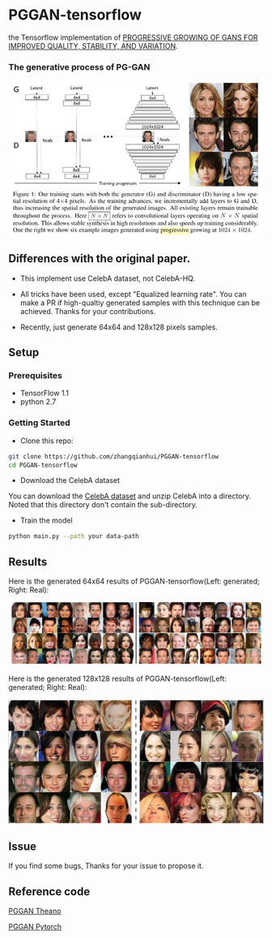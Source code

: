 # PGGAN-tensorflow
the Tensorflow implementation of [PROGRESSIVE GROWING OF GANS FOR IMPROVED QUALITY, STABILITY, AND VARIATION](https://arxiv.org/abs/1710.10196).

### The generative process of PG-GAN

<p align="center">
  <img src="/images/figure.png">
</p>

## Differences with the original paper.

- This implement use CelebA dataset, not CelebA-HQ.

- All tricks have been used, except "Equalized learning rate". You can make a PR if high-qualtiy generated samples with this technique can be achieved. Thanks for your contributions.

- Recently, just generate 64x64 and 128x128 pixels samples.

## Setup

### Prerequisites

- TensorFlow 1.1
- python 2.7

### Getting Started
- Clone this repo:
```bash
git clone https://github.com/zhangqianhui/PGGAN-tensorflow
cd PGGAN-tensorflow
```
- Download the CelebA dataset

You can download the [CelebA dataset](https://www.dropbox.com/sh/8oqt9vytwxb3s4r/AAB06FXaQRUNtjW9ntaoPGvCa?dl=0) 
and unzip CelebA into a directory. Noted that this directory don't contain the sub-directory.

- Train the model
```bash
python main.py --path your data-path
```

## Results
Here is the generated 64x64 results of PGGAN-tensorflow(Left: generated; Right: Real):

<p align="center">
  <img src="/images/sample.png">
</p>

Here is the generated 128x128 results of PGGAN-tensorflow(Left: generated; Right: Real):
<p align="center">
  <img src="/images/sample_128.png">
</p>

## Issue
 If you find some bugs, Thanks for your issue to propose it.
    
## Reference code

[PGGAN Theano](https://github.com/tkarras/progressive_growing_of_gans)

[PGGAN Pytorch](https://github.com/github-pengge/PyTorch-progressive_growing_of_gans)
